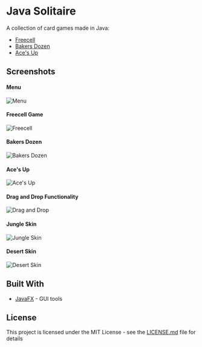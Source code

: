 # Java Solitaire

A collection of card games made in Java:
* [Freecell](http://www.solitairecity.com/Help/FreeCell.shtml)
* [Bakers Dozen](http://www.lenagames.com/bp_files/rul/bakers-dozen.htm)
* [Ace's Up](http://www.lenagames.com/bp_files/rul/aces-up.htm)

## Screenshots
#### Menu
![Menu](https://i.imgur.com/SR3R7cB.png)

#### Freecell Game
![Freecell](https://i.imgur.com/oQQkTYW.png)

#### Bakers Dozen
![Bakers Dozen](https://i.imgur.com/ibw4LUE.png) 

#### Ace's Up
![Ace's Up](https://i.imgur.com/O5n1qWP.png) 

#### Drag and Drop Functionality
![Drag and Drop](https://i.imgur.com/XRrcBnd.png) 


#### Jungle Skin
![Jungle Skin](https://i.imgur.com/P3bNKy8.png) 

#### Desert Skin
![Desert Skin](https://i.imgur.com/i2ut4jT.png) 




## Built With

* [JavaFX](https://docs.oracle.com/javase/8/javafx/get-started-tutorial/jfx-overview.htm#JFXST784) - GUI tools


## License

This project is licensed under the MIT License - see the [LICENSE.md](LICENSE.md) file for details

